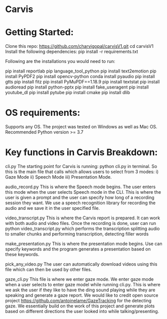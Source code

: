 # Carvis


# Getting Started:
Clone this repo:
       https://github.com/charvigopal/carvisV1.git
cd carvisV1
Install the following dependencies:
 pip install -r requirements.txt

Following are the installations you would need to run: 

pip install reportlab 
pip language_tool_python 
pip install text2emotion
pip install PyPDF2
pip install opencv-python 
conda install pyaudio
pip install gtts
pip install fitz 
pip install PyMuPDF==1.18.9 
pip install textstat 
pip install audioread
pip install python-pptx 
pip install fake_useragent
pip install youtube_dl
pip install pytube
pip install cmake 
pip install dlib  


# OS requirements: 
Supports any OS. The project was tested on Windows as well as Mac OS. Recommended Python version >= 3.7

# Key functions in Carvis Breakdown:
cli.py
The starting point for Carvis is running: python cli.py in terminal. 
So this is the main file that calls which allows users to select from 3 modes: 
i) Gaze Mode ii)  Speech Mode iii) Presentation Mode. 

audio_record.py
This is where the Speech mode begins. The user enters this mode when the user selects Speech mode in the CLI.
This is where the user is given a prompt and the user can specify how long of a recording session they want.
We use a speech recognition library for recording the audio and we save it in the user specified file.

video_transcript.py
This is where the Carvis report is prepared. It can work with both audio and video files.
Once the recording is done, user can run python video_transcript.py which performs the 
transcription splitting audio to smaller chunks and performing transcription, detecting filler words

 make_presentation.py
This is where the presentation mode begins. Use can specify keywords and the program generates
a presentation based on these keywords.

pick_any_video.py
The user can automatically download videos using this file which can then be used by other files.

gaze_cli.py
This file is where we enter gaze mode. We enter gaze mode when a user selects to enter gaze model 
while running cli.py. This is where we ask the user if they like to have the ding sound playing 
while they are speaking and generate a gaze report. We would like to credit open source project 
https://github.com/antoinelame/GazeTracking for the detecting gaze. We essentially build on the 
work of this project and generate plots based on different directions the user looked into while talking/presenting.
















